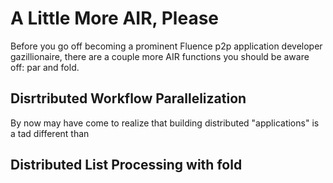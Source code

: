 # A Little More AIR, Please

Before you go off becoming a prominent Fluence p2p application developer gazillionaire, there are a couple more AIR functions you should be aware off: par and fold.

## Disrtributed Workflow Parallelization

By now may have come to realize that building distributed "applications" is a tad different than

## Distributed List Processing with fold

